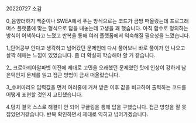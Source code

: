 20220727 소감

0_음양더하기
백준이나 SWEA에서 푸는 방식으로는 코드가 금방 떠올랐는데 프로그래머스 플랫폼에 맞는 형식으로 답을 내놓는데 고생을 꽤 했습니다. 
아직 함수로 정의하는 방식이 어색하다고 느꼈고 반복을 통해 여러 플랫폼에서 익숙해질 필요성을 느꼈습니다.

1_단어공부
안다고 생각하고 넘어갔던 문제인데 다시 풀어보니 바로 풀이가 안 나오고 살짝 헤매는 느낌이 있었습니다. 좀 더 확실히 학습해야 할 거 같습니다.

2_ 크로아티아알파벳
이전에 제대로 고민을 오래했던 문제였던 탓에 인상이 강하게 남은덕인지 문제를 읽고 접근 방법이 금새 떠올랐습니다.

3_슈퍼마리오
입력값을 먼저 여러줄에 거쳐 받은 이후 값을 비교하여 출력하는 코드를 어떻게 표현할 것인지 고민했습니다.

4.덩치
결국 스스로 해결이 안 되어 구글링을 통해 답을 구했습니다. 접근 방향을 잘 못 잡았던거같습니다. 반복 확인하면서 제대로 익히고 넘어가겠습니다.